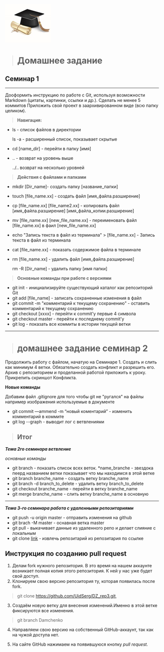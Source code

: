 ![dz_logo](/dz1.jpg)  
># **Домашнее задание** #
## Семинар 1 ##
- - -
Дооформить инструкцию по работе с Git, используя возможности Markdown (цитаты, картинки, ссылки и др.). Сделать не менее 5 коммитов Приложить свой проект в заархивированном виде (всю папку целиком).

>**Навигация:**

* ls - список файлов в директории

    ls -a - расширенный список, показывает скрытые
* cd [name_dir] - перейти в папку [имя]
* .. - возврат на уровень выше

    ../.. возврат на несколько уровней

>**Действия с файлами и папками**

* mkdir [Dir_name]- создать папку [название_папки]
* touch [file_name.xx] - создать файл [имя_файла.разширение]
* cp [file_name.xx] [file_name2.xx] - копировать файл [имя_файла.разширение] [имя_файла_копии.разширение]
* mv [file_name.xx] [new_file_name.xx] - переименовать файл [file_name.xx] в фаил [new_file_name.xx]
* echo "Запись текста в файл из терминала" > [file_name.xx] - Запись текста в файл из терминала
* cat [file_name.xx] - показать содержимое файла в терминале
* rm [file_name.xx] - удалить файл [имя_файла.разширение]

    rm -R [Dir_name] - удалить папку [имя папки]

>**Основные команды при работе с версиями**

* git init - инициализируйте существующий каталог как репозиторий Git
* git add [file_name] - записать сохраненные изменения в файл
* git commit -m "комментарий к текущему сохранению" - оставить комментарий к текущему сохранению
* git checkout [xxxx] - перейти к commit'у первые 4 символа
* git checkout master - перейти к последнему commit'у
* git log - показать все коммиты в истории текущей ветки

- - -
># домашнее задание семинар 2
Продолжить работу с файлом, начатую на Семинаре 1. 
Создать и слить как минимум 4 ветки. Обязательно создать конфликт и разрешить его. Архив с репозиторием и проделанной работой приложить к уроку. Прикрепить скриншот Конфликта.

**Новые команды**

Добавим файл .gitignore для того чтобы git не "ругался" на файлы например изображения используемые в документе

* git commit —ammend -m “новый коментарий” - изменить комментарий в коммите
* git log --graph - выводит лог с ветвлениями
>## Итог 

**_Тема 2го семинара ветвление_**

*основные команды*

* git branch - показать список всех веток. *name_branche - звездока пеерд названием ветки показывает что мы находимся в этой ветке
* git branch branche_name - создать ветку branche_name
* git branch -d branch_to_delete - удалить ветку branch_to_delete
* git checkout branche_name - перейти в ветку branche_name
* git merge branche_name - слить ветку branche_name в основную
- - -
**_Тема 3-го семинара работа с удаленными репозитариями_**

* git push -u origin master -  отправить изменения на github
* git brach -M master - оснавная ветка master
* git pull - выкачивает данные из удаленного репо  и делает слияние с локальным
* git clone [link](https://github.com/UidSerg/DZ_rep3.git) - извлечь репозитарий из репозитария по ссылке

## Инструкция по созданию pull request ##

1. Делам fork нужного репозитория. В это время на нашем аккаунте возникает полная копия этого репозитория. К ней у нас уже будет свой доступ.
2. Клонируем свою версию репозитория ту, которая появилась после fork. 
> git clone https://github.com/UidSerg/DZ_rep3.git,

3. Создаём новую ветку для внесения изменений.Именно в этой ветке фиксируются все изменения.
> git branch Damchenko

4. Направляем свою версию на собственный GitHub-аккаунт, так как на чужой доступа нет.

5. На сайте GitHub нажимаем на появившуюся кнопку *pull request.*
